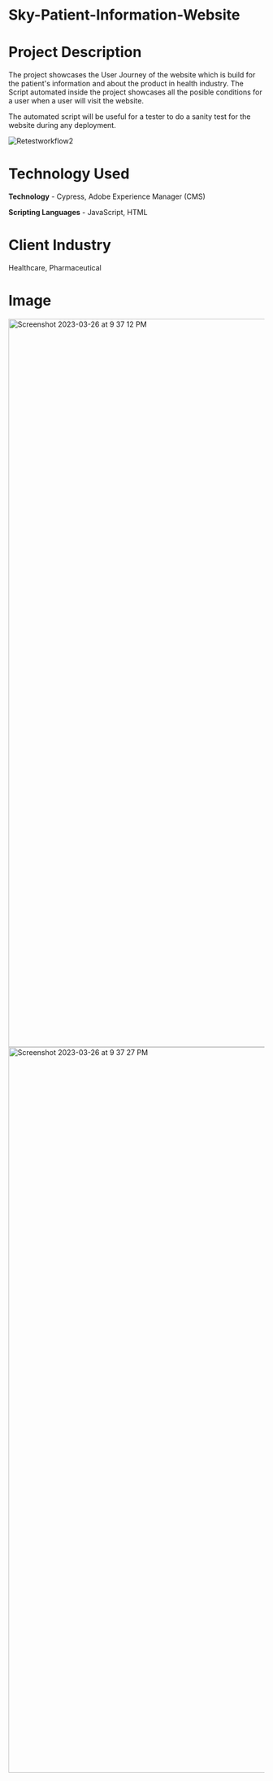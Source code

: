 # Sky-Patient-Information-Website
# Project Description
The project showcases the User Journey of the website which is build for the patient's information and about the product in health industry.
The Script automated inside the project showcases all the posible conditions for a user when a user will visit the website.

The automated script will be useful for a tester to do a sanity test for the website during any deployment.

![Retestworkflow2](https://user-images.githubusercontent.com/25485530/228089884-69093acd-9813-4b29-bc33-54bd9f100906.png)

# Technology Used
**Technology** - Cypress, Adobe Experience Manager (CMS)

**Scripting Languages** - JavaScript, HTML
# Client Industry
Healthcare, Pharmaceutical 
# Image
<img width="1430" alt="Screenshot 2023-03-26 at 9 37 12 PM" src="https://user-images.githubusercontent.com/25485530/227822745-a7895b63-2e6c-4808-a198-6d347a0a9f0f.png">
<img width="1425" alt="Screenshot 2023-03-26 at 9 37 27 PM" src="https://user-images.githubusercontent.com/25485530/227822752-87f4f085-ebf0-49a5-b5b2-b83f1012c0be.png">
